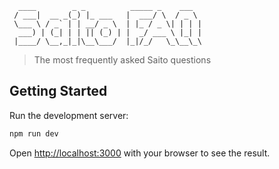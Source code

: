 

      ____        _ _          _____ _    ___  
     / ___|  __ _(_) |_ ___   |  ___/ \  / _ \ 
     \___ \ / _` | | __/ _ \  | |_ / _ \| | | |
      ___) | (_| | | || (_) | |  _/ ___ \ |_| |
     |____/ \__,_|_|\__\___/  |_|/_/   \_\__\_\
                                               

> The most frequently asked Saito questions

## Getting Started

Run the development server:

```bash
npm run dev
```

Open [http://localhost:3000](http://localhost:3000) with your browser to see the result.
